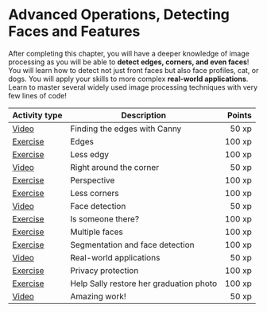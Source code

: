 # Advanced Operations, Detecting Faces and Features

After completing this chapter, you will have a deeper knowledge of image processing as you will be able to **detect edges, corners, and even faces**! You will learn how to detect not just front faces but also face profiles, cat, or dogs. You will apply your skills to more complex **real-world applications**. Learn to master several widely used image processing techniques with very few lines of code!

Activity type      | Description                                  | Points
-------------------|----------------------------------------------|--------:
[Video](v/1.mp4)   | Finding the edges with Canny                 |   50 xp
[Exercise](e/1.md) | Edges                                        |  100 xp
[Exercise](e/2.md) | Less edgy                                    |  100 xp
[Video](v/2.mp4)   | Right around the corner                      |   50 xp
[Exercise](e/3.md) | Perspective                                  |  100 xp
[Exercise](e/4.md) | Less corners                                 |  100 xp
[Video](v/3.mp4)   | Face detection                               |   50 xp
[Exercise](e/5.md) | Is someone there?                            |  100 xp
[Exercise](e/6.md) | Multiple faces                               |  100 xp
[Exercise](e/7.md) | Segmentation and face detection              |  100 xp
[Video](v/4.mp4)   | Real-world applications                      |   50 xp
[Exercise](e/8.md) | Privacy protection                           |  100 xp
[Exercise](e/9.md) | Help Sally restore her graduation photo      |  100 xp
[Video](v/5.mp4)   | Amazing work!                                |   50 xp

